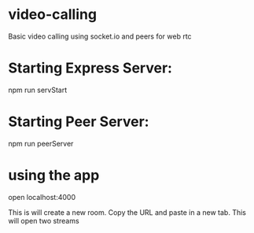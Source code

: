 # video-calling
Basic video calling using socket.io and peers for web rtc

# Starting Express Server:
npm run servStart

# Starting Peer Server:
npm run peerServer

# using the app
open localhost:4000 

This is will create a new room.
Copy the URL and paste in a new tab. This will open two streams

